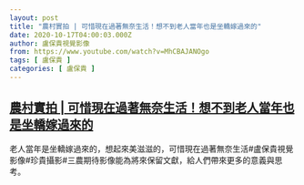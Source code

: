 ```yaml
---
layout: post
title: "農村實拍 | 可惜現在過著無奈生活！想不到老人當年也是坐轎嫁過來的"
date: 2020-10-17T04:00:03.000Z
author: 盧保貴視覺影像
from: https://www.youtube.com/watch?v=MhCBAJANOgo
tags: [ 盧保貴 ]
categories: [ 盧保貴 ]
---
```

<!--1602907203000-->
[農村實拍 | 可惜現在過著無奈生活！想不到老人當年也是坐轎嫁過來的](https://www.youtube.com/watch?v=MhCBAJANOgo)
------

<div>
老人當年是坐轎嫁過來的，想起來美滋滋的，可惜現在過著無奈生活#盧保貴視覺影像#珍貴攝影#三農期待影像能為將來保留文獻，給人們帶來更多的意義與思考。
</div>
